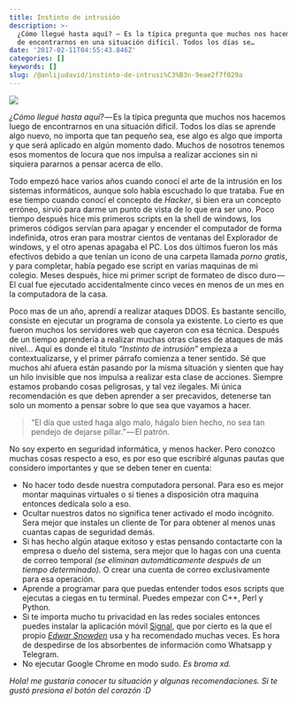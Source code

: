 ```yaml
---
title: Instinto de intrusión
description: >-
  ¿Cómo llegué hasta aquí? — Es la típica pregunta que muchos nos hacemos luego
  de encontrarnos en una situación difícil. Todos los días se…
date: '2017-02-11T04:55:43.846Z'
categories: []
keywords: []
slug: /@anlijudavid/instinto-de-intrusi%C3%B3n-9eae2f7f029a
---
```


![](https://cdn-images-1.medium.com/max/2560/0*SBmW5k7j9n7I2kY3.jpg)

_¿Cómo llegué hasta aquí?_ — Es la típica pregunta que muchos nos hacemos luego de encontrarnos en una situación difícil. Todos los días se aprende algo nuevo, no importa que tan pequeño sea, ese algo es algo que importa y que será aplicado en algún momento dado. Muchos de nosotros tenemos esos momentos de locura que nos impulsa a realizar acciones sin ni siquiera pararnos a pensar acerca de ello.

Todo empezó hace varios años cuando conocí el arte de la intrusión en los sistemas informáticos, aunque solo había escuchado lo que trataba. Fue en ese tiempo cuando conocí el concepto de _Hacker_, si bien era un concepto erróneo, sirvió para darme un punto de vista de lo que era ser uno. Poco tiempo después hice mis primeros scripts en la shell de windows, los primeros códigos servían para apagar y encender el computador de forma indefinida, otros eran para mostrar cientos de ventanas del Explorador de windows, y el otro apenas apagaba el PC. Los dos últimos fueron los más efectivos debido a que tenían un icono de una carpeta llamada _porno gratis_, y para completar, había pegado ese script en varias maquinas de mi colegio. Meses después, hice mi primer script de formateo de disco duro — El cual fue ejecutado accidentalmente cinco veces en menos de un mes en la computadora de la casa.

Poco mas de un año, aprendí a realizar ataques DDOS. Es bastante sencillo, consiste en ejecutar un programa de consola ya existente. Lo cierto es que fueron muchos los servidores web que cayeron con esa técnica. Después de un tiempo aprendería a realizar muchas otras clases de ataques de más nivel… Aquí es donde el titulo _“Instinto de intrusión”_ empieza a contextualizarse, y el primer párrafo comienza a tener sentido. Sé que muchos ahí afuera están pasando por la misma situación y sienten que hay un hilo invisible que nos impulsa a realizar esta clase de acciones. Siempre estamos probando cosas peligrosas, y tal vez ilegales. Mi única recomendación es que deben aprender a ser precavidos, detenerse tan solo un momento a pensar sobre lo que sea que vayamos a hacer.

> “El día que usted haga algo malo, hágalo bien hecho, no sea tan pendejo de dejarse pillar.” — El patrón.

No soy experto en seguridad informática, y menos hacker. Pero conozco muchas cosas respecto a eso, es por eso que escribiré algunas pautas que considero importantes y que se deben tener en cuenta:

*   No hacer todo desde nuestra computadora personal. Para eso es mejor montar maquinas virtuales o si tienes a disposición otra maquina entonces dedícala solo a eso.
*   Ocultar nuestros datos no significa tener activado el modo incógnito. Sera mejor que instales un cliente de Tor para obtener al menos unas cuantas capas de seguridad demás.
*   Si has hecho algún ataque exitoso y estas pensando contactarte con la empresa o dueño del sistema, sera mejor que lo hagas con una cuenta de correo temporal _(se eliminan automáticamente después de un tiempo determinado)._ O crear una cuenta de correo exclusivamente para esa operación.
*   Aprende a programar para que puedas entender todos esos scripts que ejecutas a ciegas en tu terminal. Puedes empezar con C++, Perl y Python.
*   Si te importa mucho tu privacidad en las redes sociales entonces puedes instalar la aplicación móvil [Signal](https://whispersystems.org/), que por cierto es la que el propio [_Edwar Snowden_](https://twitter.com/snowden?lang=es) usa y ha recomendado muchas veces. Es hora de despedirse de los absorbentes de información como Whatsapp y Telegram.
*   No ejecutar Google Chrome en modo sudo. _Es broma xd._

_Hola! me gustaría conocer tu situación y algunas recomendaciones. Si te gustó presiona el botón del corazón :D_